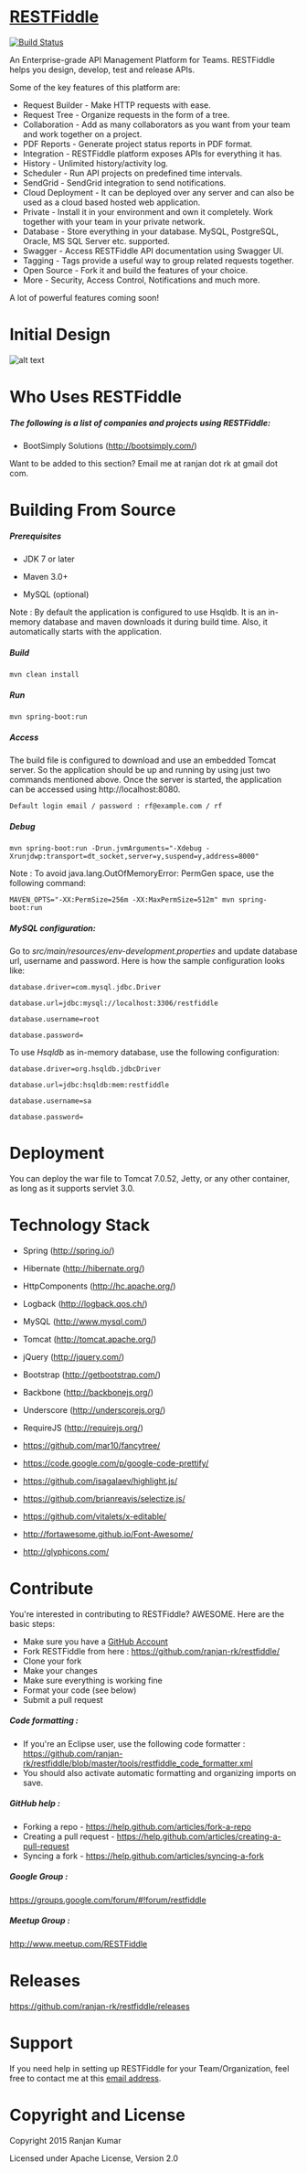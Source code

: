 [RESTFiddle](http://www.restfiddle.com/)
==========

[![Build Status](https://travis-ci.org/ranjan-rk/restfiddle.svg?branch=master)](https://travis-ci.org/ranjan-rk/restfiddle)

An Enterprise-grade API Management Platform for Teams. RESTFiddle helps you design, develop, test and release APIs.

Some of the key features of this platform are:

* Request Builder - Make HTTP requests with ease.
* Request Tree - Organize requests in the form of a tree.
* Collaboration - Add as many collaborators as you want from your team and work together on a project.
* PDF Reports - Generate project status reports in PDF format.
* Integration - RESTFiddle platform exposes APIs for everything it has.
* History - Unlimited history/activity log.
* Scheduler - Run API projects on predefined time intervals.
* SendGrid - SendGrid integration to send notifications.
* Cloud Deployment - It can be deployed over any server and can also be used as a cloud based hosted web application.
* Private - Install it in your environment and own it completely. Work together with your team in your private network.
* Database - Store everything in your database. MySQL, PostgreSQL, Oracle, MS SQL Server etc. supported.
* Swagger - Access RESTFiddle API documentation using Swagger UI.
* Tagging - Tags provide a useful way to group related requests together.
* Open Source - Fork it and build the features of your choice.
* More - Security, Access Control, Notifications and much more.

A lot of powerful features coming soon!

Initial Design
==========

![alt text](https://raw.githubusercontent.com/ranjan-rk/restfiddle/gh-pages/images/home_page.png "Initial Design")

Who Uses RESTFiddle
==========

##### The following is a list of companies and projects using RESTFiddle:

* BootSimply Solutions (http://bootsimply.com/)

Want to be added to this section? Email me at ranjan dot rk at gmail dot com.

Building From Source
==========

##### Prerequisites

* JDK 7 or later

* Maven 3.0+

* MySQL (optional)

Note : By default the application is configured to use Hsqldb. It is an in-memory database and maven downloads it during build time. Also, it automatically starts with the application. 

##### Build

```
mvn clean install
```

##### Run

```
mvn spring-boot:run
```

##### Access

The build file is configured to download and use an embedded Tomcat server. So the application should be up and running by using just two commands mentioned above. Once the server is started, the application can be accessed using http://localhost:8080. 

```
Default login email / password : rf@example.com / rf
```

##### Debug

```
mvn spring-boot:run -Drun.jvmArguments="-Xdebug -Xrunjdwp:transport=dt_socket,server=y,suspend=y,address=8000"
```

Note : To avoid java.lang.OutOfMemoryError: PermGen space, use the following command:

```
MAVEN_OPTS="-XX:PermSize=256m -XX:MaxPermSize=512m" mvn spring-boot:run 
```

##### MySQL configuration:

Go to *src/main/resources/env-development.properties* and update database url, username and password. Here is how the sample configuration looks like:

```
database.driver=com.mysql.jdbc.Driver

database.url=jdbc:mysql://localhost:3306/restfiddle

database.username=root

database.password=
```

To use *Hsqldb* as in-memory database, use the following configuration:

```
database.driver=org.hsqldb.jdbcDriver

database.url=jdbc:hsqldb:mem:restfiddle

database.username=sa

database.password=
```

Deployment
==========

You can deploy the war file to Tomcat 7.0.52, Jetty, or any other container, as long as it supports servlet 3.0.


Technology Stack
==========

* Spring (http://spring.io/)

* Hibernate (http://hibernate.org/)

* HttpComponents (http://hc.apache.org/)

* Logback (http://logback.qos.ch/)

* MySQL (http://www.mysql.com/)

* Tomcat (http://tomcat.apache.org/)

* jQuery (http://jquery.com/)

* Bootstrap (http://getbootstrap.com/)

* Backbone (http://backbonejs.org/)

* Underscore (http://underscorejs.org/)

* RequireJS (http://requirejs.org/)

* https://github.com/mar10/fancytree/

* https://code.google.com/p/google-code-prettify/

* https://github.com/isagalaev/highlight.js/

* https://github.com/brianreavis/selectize.js/

* https://github.com/vitalets/x-editable/

* http://fortawesome.github.io/Font-Awesome/

* http://glyphicons.com/

Contribute
==========

You're interested in contributing to RESTFiddle? AWESOME. Here are the basic steps:

- Make sure you have a [GitHub Account](https://github.com/signup/free)
- Fork RESTFiddle from here : https://github.com/ranjan-rk/restfiddle/
- Clone your fork  
- Make your changes
- Make sure everything is working fine
- Format your code (see below)
- Submit a pull request

##### Code formatting :

- If you're an Eclipse user, use the following code formatter : https://github.com/ranjan-rk/restfiddle/blob/master/tools/restfiddle_code_formatter.xml
- You should also activate automatic formatting and organizing imports on save.

##### GitHub help : 

- Forking a repo - https://help.github.com/articles/fork-a-repo
- Creating a pull request - https://help.github.com/articles/creating-a-pull-request
- Syncing a fork - https://help.github.com/articles/syncing-a-fork

##### Google Group : 

https://groups.google.com/forum/#!forum/restfiddle

##### Meetup Group : 

http://www.meetup.com/RESTFiddle

Releases
==========

https://github.com/ranjan-rk/restfiddle/releases

Support
==========

If you need help in setting up RESTFiddle for your Team/Organization, feel free to contact me at this [email address](mailto:ranjan.rk@gmail.com).

Copyright and License
==========

Copyright 2015 Ranjan Kumar

Licensed under Apache License, Version 2.0
